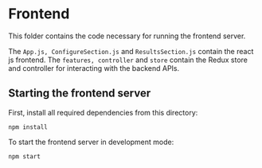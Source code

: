 # Frontend

This folder contains the code necessary for running the frontend server.

The `App.js, ConfigureSection.js` and `ResultsSection.js` contain the react js frontend. The `features, controller` and `store` contain the Redux store and controller for interacting with the backend APIs.

## Starting the frontend server

First, install all required dependencies from this directory:
```
npm install
```

To start the frontend server in development mode:
```
npm start
```